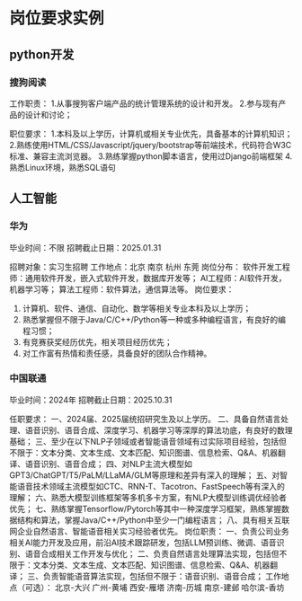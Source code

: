 # 岗位要求实例

## python开发
### 搜狗阅读
工作职责： 
1.从事搜狗客户端产品的统计管理系统的设计和开发。
2.参与现有产品的设计和讨论； 
 
职位要求： 
1.本科及以上学历，计算机或相关专业优先，具备基本的计算机知识； 
2.熟练使用HTML/CSS/Javascript/jquery/bootstrap等前端技术，代码符合W3C标准、兼容主流浏览器。
3.熟练掌握python脚本语言，使用过Django前端框架
4.熟悉Linux环境，熟悉SQL语句

## 人工智能
### 华为
毕业时间：不限 招聘截止日期：2025.01.31

招聘对象：实习生招聘
工作地点：北京 南京 杭州 东莞
岗位分布：
软件开发工程师：通用软件开发，嵌入式软件开发，数据库开发等；
AI工程师：AI软件开发，机器学习等；
算法工程师：软件算法，通信算法等。
岗位要求：
1. 计算机、软件、通信、自动化、数学等相关专业本科及以上学历；
2. 熟悉掌握但不限于Java/C/C++/Python等一种或多种编程语言，有良好的编程习惯；
3. 有竞赛获奖经历优先，相关项目经历优先；
4. 对工作富有热情和责任感，具备良好的团队合作精神。


### 中国联通
毕业时间：2024年 招聘截止日期：2025.10.31

任职要求：
一、2024届、2025届统招研究生及以上学历。
二、具备自然语言处理、语音识别、语音合成、深度学习、机器学习等深厚的算法功底，有良好的数理基础；
三、至少在以下NLP子领域或者智能语音领域有过实际项目经验，包括但不限于：文本分类、文本生成、文本匹配、知识图谱、信息检索、Q&A、机器翻译、语音识别、语音合成；
四、对NLP主流大模型如GPT3/ChatGPT/T5/PaLM/LLaMA/GLM等原理和差异有深入的理解；
五、对智能语音技术领域主流模型如CTC、RNN-T、Tacotron、FastSpeech等有深入的理解；
六、熟悉大模型训练框架等多机多卡方案，有NLP大模型训练调优经验者优先；
七、熟练掌握Tensorflow/Pytorch等其中一种深度学习框架，熟练掌握数据结构和算法，掌握Java/C++/Python中至少一门编程语言；
八、具有相关互联网企业自然语言、智能语音相关实习经验者优先。
岗位职责：
一、负责公司业务相关AI能力开发及应用，前沿AI技术跟踪研发，包括LLM预训练、微调、语音识别、语音合成相关工作开发与优化；
二、负责自然语言处理算法实现，包括但不限于：文本分类、文本生成、文本匹配、知识图谱、信息检索、Q&A、机器翻译；
三、负责智能语音算法实现，包括但不限于：语音识别、语音合成；
工作地点（可选）：
北京-大兴 广州-黄埔 西安-雁塔 济南-历城 南京-建邺 哈尔滨-香坊